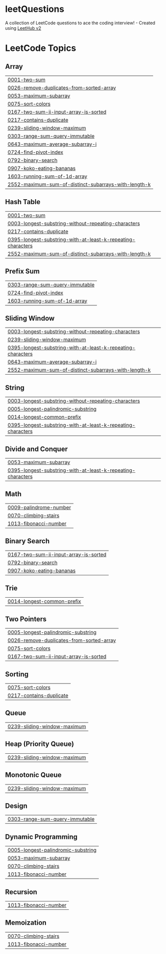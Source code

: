 # leetQuestions
A collection of LeetCode questions to ace the coding interview! - Created using [LeetHub v2](https://github.com/arunbhardwaj/LeetHub-2.0)

<!---LeetCode Topics Start-->
# LeetCode Topics
## Array
|  |
| ------- |
| [0001-two-sum](https://github.com/Aryaranjan13/leetQuestions/tree/master/0001-two-sum) |
| [0026-remove-duplicates-from-sorted-array](https://github.com/Aryaranjan13/leetQuestions/tree/master/0026-remove-duplicates-from-sorted-array) |
| [0053-maximum-subarray](https://github.com/Aryaranjan13/leetQuestions/tree/master/0053-maximum-subarray) |
| [0075-sort-colors](https://github.com/Aryaranjan13/leetQuestions/tree/master/0075-sort-colors) |
| [0167-two-sum-ii-input-array-is-sorted](https://github.com/Aryaranjan13/leetQuestions/tree/master/0167-two-sum-ii-input-array-is-sorted) |
| [0217-contains-duplicate](https://github.com/Aryaranjan13/leetQuestions/tree/master/0217-contains-duplicate) |
| [0239-sliding-window-maximum](https://github.com/Aryaranjan13/leetQuestions/tree/master/0239-sliding-window-maximum) |
| [0303-range-sum-query-immutable](https://github.com/Aryaranjan13/leetQuestions/tree/master/0303-range-sum-query-immutable) |
| [0643-maximum-average-subarray-i](https://github.com/Aryaranjan13/leetQuestions/tree/master/0643-maximum-average-subarray-i) |
| [0724-find-pivot-index](https://github.com/Aryaranjan13/leetQuestions/tree/master/0724-find-pivot-index) |
| [0792-binary-search](https://github.com/Aryaranjan13/leetQuestions/tree/master/0792-binary-search) |
| [0907-koko-eating-bananas](https://github.com/Aryaranjan13/leetQuestions/tree/master/0907-koko-eating-bananas) |
| [1603-running-sum-of-1d-array](https://github.com/Aryaranjan13/leetQuestions/tree/master/1603-running-sum-of-1d-array) |
| [2552-maximum-sum-of-distinct-subarrays-with-length-k](https://github.com/Aryaranjan13/leetQuestions/tree/master/2552-maximum-sum-of-distinct-subarrays-with-length-k) |
## Hash Table
|  |
| ------- |
| [0001-two-sum](https://github.com/Aryaranjan13/leetQuestions/tree/master/0001-two-sum) |
| [0003-longest-substring-without-repeating-characters](https://github.com/Aryaranjan13/leetQuestions/tree/master/0003-longest-substring-without-repeating-characters) |
| [0217-contains-duplicate](https://github.com/Aryaranjan13/leetQuestions/tree/master/0217-contains-duplicate) |
| [0395-longest-substring-with-at-least-k-repeating-characters](https://github.com/Aryaranjan13/leetQuestions/tree/master/0395-longest-substring-with-at-least-k-repeating-characters) |
| [2552-maximum-sum-of-distinct-subarrays-with-length-k](https://github.com/Aryaranjan13/leetQuestions/tree/master/2552-maximum-sum-of-distinct-subarrays-with-length-k) |
## Prefix Sum
|  |
| ------- |
| [0303-range-sum-query-immutable](https://github.com/Aryaranjan13/leetQuestions/tree/master/0303-range-sum-query-immutable) |
| [0724-find-pivot-index](https://github.com/Aryaranjan13/leetQuestions/tree/master/0724-find-pivot-index) |
| [1603-running-sum-of-1d-array](https://github.com/Aryaranjan13/leetQuestions/tree/master/1603-running-sum-of-1d-array) |
## Sliding Window
|  |
| ------- |
| [0003-longest-substring-without-repeating-characters](https://github.com/Aryaranjan13/leetQuestions/tree/master/0003-longest-substring-without-repeating-characters) |
| [0239-sliding-window-maximum](https://github.com/Aryaranjan13/leetQuestions/tree/master/0239-sliding-window-maximum) |
| [0395-longest-substring-with-at-least-k-repeating-characters](https://github.com/Aryaranjan13/leetQuestions/tree/master/0395-longest-substring-with-at-least-k-repeating-characters) |
| [0643-maximum-average-subarray-i](https://github.com/Aryaranjan13/leetQuestions/tree/master/0643-maximum-average-subarray-i) |
| [2552-maximum-sum-of-distinct-subarrays-with-length-k](https://github.com/Aryaranjan13/leetQuestions/tree/master/2552-maximum-sum-of-distinct-subarrays-with-length-k) |
## String
|  |
| ------- |
| [0003-longest-substring-without-repeating-characters](https://github.com/Aryaranjan13/leetQuestions/tree/master/0003-longest-substring-without-repeating-characters) |
| [0005-longest-palindromic-substring](https://github.com/Aryaranjan13/leetQuestions/tree/master/0005-longest-palindromic-substring) |
| [0014-longest-common-prefix](https://github.com/Aryaranjan13/leetQuestions/tree/master/0014-longest-common-prefix) |
| [0395-longest-substring-with-at-least-k-repeating-characters](https://github.com/Aryaranjan13/leetQuestions/tree/master/0395-longest-substring-with-at-least-k-repeating-characters) |
## Divide and Conquer
|  |
| ------- |
| [0053-maximum-subarray](https://github.com/Aryaranjan13/leetQuestions/tree/master/0053-maximum-subarray) |
| [0395-longest-substring-with-at-least-k-repeating-characters](https://github.com/Aryaranjan13/leetQuestions/tree/master/0395-longest-substring-with-at-least-k-repeating-characters) |
## Math
|  |
| ------- |
| [0009-palindrome-number](https://github.com/Aryaranjan13/leetQuestions/tree/master/0009-palindrome-number) |
| [0070-climbing-stairs](https://github.com/Aryaranjan13/leetQuestions/tree/master/0070-climbing-stairs) |
| [1013-fibonacci-number](https://github.com/Aryaranjan13/leetQuestions/tree/master/1013-fibonacci-number) |
## Binary Search
|  |
| ------- |
| [0167-two-sum-ii-input-array-is-sorted](https://github.com/Aryaranjan13/leetQuestions/tree/master/0167-two-sum-ii-input-array-is-sorted) |
| [0792-binary-search](https://github.com/Aryaranjan13/leetQuestions/tree/master/0792-binary-search) |
| [0907-koko-eating-bananas](https://github.com/Aryaranjan13/leetQuestions/tree/master/0907-koko-eating-bananas) |
## Trie
|  |
| ------- |
| [0014-longest-common-prefix](https://github.com/Aryaranjan13/leetQuestions/tree/master/0014-longest-common-prefix) |
## Two Pointers
|  |
| ------- |
| [0005-longest-palindromic-substring](https://github.com/Aryaranjan13/leetQuestions/tree/master/0005-longest-palindromic-substring) |
| [0026-remove-duplicates-from-sorted-array](https://github.com/Aryaranjan13/leetQuestions/tree/master/0026-remove-duplicates-from-sorted-array) |
| [0075-sort-colors](https://github.com/Aryaranjan13/leetQuestions/tree/master/0075-sort-colors) |
| [0167-two-sum-ii-input-array-is-sorted](https://github.com/Aryaranjan13/leetQuestions/tree/master/0167-two-sum-ii-input-array-is-sorted) |
## Sorting
|  |
| ------- |
| [0075-sort-colors](https://github.com/Aryaranjan13/leetQuestions/tree/master/0075-sort-colors) |
| [0217-contains-duplicate](https://github.com/Aryaranjan13/leetQuestions/tree/master/0217-contains-duplicate) |
## Queue
|  |
| ------- |
| [0239-sliding-window-maximum](https://github.com/Aryaranjan13/leetQuestions/tree/master/0239-sliding-window-maximum) |
## Heap (Priority Queue)
|  |
| ------- |
| [0239-sliding-window-maximum](https://github.com/Aryaranjan13/leetQuestions/tree/master/0239-sliding-window-maximum) |
## Monotonic Queue
|  |
| ------- |
| [0239-sliding-window-maximum](https://github.com/Aryaranjan13/leetQuestions/tree/master/0239-sliding-window-maximum) |
## Design
|  |
| ------- |
| [0303-range-sum-query-immutable](https://github.com/Aryaranjan13/leetQuestions/tree/master/0303-range-sum-query-immutable) |
## Dynamic Programming
|  |
| ------- |
| [0005-longest-palindromic-substring](https://github.com/Aryaranjan13/leetQuestions/tree/master/0005-longest-palindromic-substring) |
| [0053-maximum-subarray](https://github.com/Aryaranjan13/leetQuestions/tree/master/0053-maximum-subarray) |
| [0070-climbing-stairs](https://github.com/Aryaranjan13/leetQuestions/tree/master/0070-climbing-stairs) |
| [1013-fibonacci-number](https://github.com/Aryaranjan13/leetQuestions/tree/master/1013-fibonacci-number) |
## Recursion
|  |
| ------- |
| [1013-fibonacci-number](https://github.com/Aryaranjan13/leetQuestions/tree/master/1013-fibonacci-number) |
## Memoization
|  |
| ------- |
| [0070-climbing-stairs](https://github.com/Aryaranjan13/leetQuestions/tree/master/0070-climbing-stairs) |
| [1013-fibonacci-number](https://github.com/Aryaranjan13/leetQuestions/tree/master/1013-fibonacci-number) |
<!---LeetCode Topics End-->